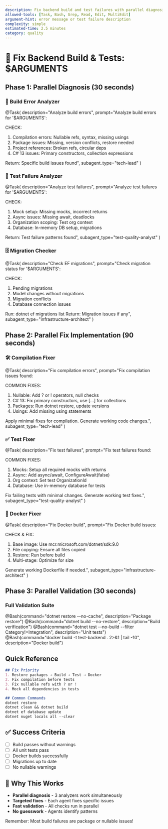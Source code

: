 ```yaml
---
description: Fix backend build and test failures with parallel diagnosis
allowed-tools: [Task, Bash, Grep, Read, Edit, MultiEdit]
argument-hint: error message or test failure description
complexity: simple
estimated-time: 2.5 minutes
category: quality
---
```


# 🔧 Fix Backend Build & Tests: $ARGUMENTS

## Phase 1: Parallel Diagnosis (30 seconds)

### 🔨 Build Error Analyzer
@Task(
  description="Analyze build errors",
  prompt="Analyze build errors for '$ARGUMENTS':
  
  CHECK:
  1. Compilation errors: Nullable refs, syntax, missing usings
  2. Package issues: Missing, version conflicts, restore needed
  3. Project references: Broken refs, circular deps
  4. C# 13 issues: Primary constructors, collection expressions
  
  Return: Specific build issues found",
  subagent_type="tech-lead"
)

### 🧪 Test Failure Analyzer
@Task(
  description="Analyze test failures",
  prompt="Analyze test failures for '$ARGUMENTS':
  
  CHECK:
  1. Mock setup: Missing mocks, incorrect returns
  2. Async issues: Missing await, deadlocks
  3. Organization scoping: Test org context
  4. Database: In-memory DB setup, migrations
  
  Return: Test failure patterns found",
  subagent_type="test-quality-analyst"
)

### 🗄️ Migration Checker
@Task(
  description="Check EF migrations",
  prompt="Check migration status for '$ARGUMENTS':
  
  CHECK:
  1. Pending migrations
  2. Model changes without migrations
  3. Migration conflicts
  4. Database connection issues
  
  Run: dotnet ef migrations list
  Return: Migration issues if any",
  subagent_type="infrastructure-architect"
)

## Phase 2: Parallel Fix Implementation (90 seconds)

### 🛠️ Compilation Fixer
@Task(
  description="Fix compilation errors",
  prompt="Fix compilation issues found:
  
  COMMON FIXES:
  1. Nullable: Add ? or ! operators, null checks
  2. C# 13: Fix primary constructors, use [...] for collections
  3. Packages: Run dotnet restore, update versions
  4. Usings: Add missing using statements
  
  Apply minimal fixes for compilation.
  Generate working code changes.",
  subagent_type="tech-lead"
)

### ✅ Test Fixer
@Task(
  description="Fix test failures",
  prompt="Fix test failures found:
  
  COMMON FIXES:
  1. Mocks: Setup all required mocks with returns
  2. Async: Add async/await, ConfigureAwait(false)
  3. Org context: Set test OrganizationId
  4. Database: Use in-memory database for tests
  
  Fix failing tests with minimal changes.
  Generate working test fixes.",
  subagent_type="test-quality-analyst"
)

### 🐳 Docker Fixer
@Task(
  description="Fix Docker build",
  prompt="Fix Docker build issues:
  
  CHECK & FIX:
  1. Base image: Use mcr.microsoft.com/dotnet/sdk:9.0
  2. File copying: Ensure all files copied
  3. Restore: Run before build
  4. Multi-stage: Optimize for size
  
  Generate working Dockerfile if needed.",
  subagent_type="infrastructure-architect"
)

## Phase 3: Parallel Validation (30 seconds)

### Full Validation Suite
@Bash(command="dotnet restore --no-cache", description="Package restore")
@Bash(command="dotnet build --no-restore", description="Build verification")
@Bash(command="dotnet test --no-build --filter Category!=Integration", description="Unit tests")
@Bash(command="docker build -t test-backend . 2>&1 | tail -10", description="Docker build")

## Quick Reference

```markdown
## Fix Priority
1. Restore packages → Build → Test → Docker
2. Fix compilation before tests
3. Fix nullable refs with ? or !
4. Mock all dependencies in tests

## Common Commands
dotnet restore
dotnet clean && dotnet build
dotnet ef database update
dotnet nuget locals all --clear
```

## ✅ Success Criteria
- [ ] Build passes without warnings
- [ ] All unit tests pass
- [ ] Docker builds successfully
- [ ] Migrations up to date
- [ ] No nullable warnings

## 🎯 Why This Works
- **Parallel diagnosis** - 3 analyzers work simultaneously
- **Targeted fixes** - Each agent fixes specific issues
- **Fast validation** - All checks run in parallel
- **No guesswork** - Agents identify patterns

Remember: Most build failures are package or nullable issues!
